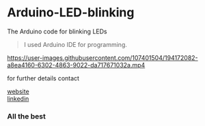 # Arduino-LED-blinking
The Arduino code for blinking LEDs 


> I used Arduino IDE for programming.


https://user-images.githubusercontent.com/107401504/194172082-a8ea4160-6302-4863-9022-da717671032a.mp4

for further details contact

[website](https://abhisandhi.netlify.app/)<br>
[linkedin](https://linkedin/in/amitbarman99/)

### All the best
